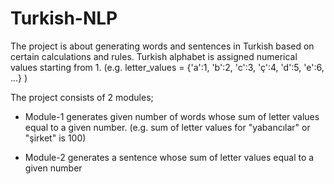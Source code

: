 # Turkish-NLP


The project is about generating words and sentences in Turkish based on certain calculations and rules. Turkish alphabet is assigned numerical values starting from 1. (e.g. letter_values = {'a':1, 'b':2, 'c':3, 'ç':4, 'd':5, 'e':6, ...} ) 


The project consists of 2 modules;
* Module-1 generates given number of words whose sum of letter values equal to a given number.
(e.g. sum of letter values for "yabancılar" or "şirket" is 100)

* Module-2 generates a sentence whose sum of letter values equal to a given number
